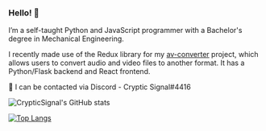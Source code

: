 ### Hello! 👋

I’m a self-taught Python and JavaScript programmer with a Bachelor's degree in Mechanical Engineering.

I recently made use of the Redux library for my [av-converter](https://github.com/CrypticSignal/av-converter) project, which allows users to convert audio and video files to another format. It has a Python/Flask backend and React frontend. 

💬 I can be contacted via Discord - Cryptic Signal#4416

![CrypticSignal's GitHub stats](https://github-readme-stats.vercel.app/api?username=CrypticSignal&show_icons=true&theme=dark)

[![Top Langs](https://github-readme-stats.vercel.app/api/top-langs/?username=CrypticSignal&theme=dark)](https://github.com/CrypticSignal/github-readme-stats)
